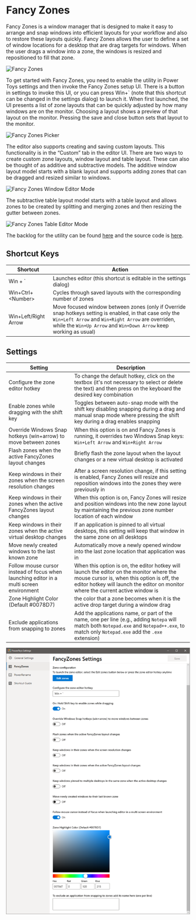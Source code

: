 # Fancy Zones
Fancy Zones is a window manager that is designed to make it easy to arrange and snap windows into efficient layouts for your workflow and also to restore these layouts quickly.  Fancy Zones allows the user to define a set of window locations for a desktop that are drag targets for windows.  When the user drags a window into a zone, the windows is resized and repositioned to fill that zone.  

![Fancy Zones](FancyZones.png)

To get started with Fancy Zones, you need to enable the utility in Power Toys settings and then invoke the Fancy Zones setup UI.  There is a button in settings to invoke this UI, or you can press Win+` (note that this shortcut can be changed in the settings dialog) to launch it.  When first launched, the UI presents a list of zone layouts that can be quickly adjusted by how many windows are on the monitor.  Choosing a layout shows a preview of that layout on the monitor.  Pressing the save and close button sets that layout to the monitor.  

![Fancy Zones Picker](Picker.png)

The editor also supports creating and saving custom layouts.  This functionality is in the “Custom” tab in the editor UI.  There are two ways to create custom zone layouts, window layout and table layout.  These can also be thought of as additive and subtractive models.  The additive window layout model starts with a blank layout and supports adding zones that can be dragged and resized similar to windows.  

![Fancy Zones Window Editor Mode](WindowEditor.png)

The subtractive table layout model starts with a table layout and allows zones to be created by splitting and merging zones and then resizing the gutter between zones.  

![Fancy Zones Table Editor Mode](TableEditor.png)

The backlog for the utility can be found [here](https://github.com/Microsoft/PowerToys/tree/master/doc/planning/FancyZonesBacklog.md) and the source code is [here](https://github.com/Microsoft/PowerToys/tree/master/src/modules/fancyzones).

## Shortcut Keys
| Shortcut      | Action |
| ----------- | ----------- |
| Win + `      | Launches editor (this shortcut is editable in the settings dialog)       |
| Win+Ctrl+\<Number>   | Cycles through saved layouts with the corresponding number of zones        |
| Win+Left/Right Arrow | Move focused window between zones (only if Override snap hotkeys setting is enabled, in that case only the `Win+Left Arrow` and `Win+Right Arrow` are overriden, while the `Win+Up Arrow` and `Win+Down Arrow` keep working as usual)  |

## Settings
| Setting | Description |
| --------- | ------------- |
| Configure the zone editor hotkey | To change the default hotkey, click on the textbox (it's not necessary to select or delete the text) and then press on the keyboard the desired key combination |
| Enable zones while dragging with the shift key | Toggles between auto-snap mode with the shift key disabling snapping during a drag and manual snap mode where pressing the shift key during a drag enables snapping |
| Override Windows Snap hotkeys (win+arrow) to move between zones | When this option is on and Fancy Zones is running, it overrides two Windows Snap keys: `Win+Left Arrow` and `Win+Right Arrow` |
| Flash zones when the active FancyZones layout changes | Briefly flash the zone layout when the layout changes or a new virtual desktop is activated |
| Keep windows in their zones when the screen resolution changes | After a screen resolution change, if this setting is enabled, Fancy Zones will resize and reposition windows into the zones they were previously in |
| Keep windows in their zones when the active FancyZones layout changes | When this option is on, Fancy Zones will resize and position windows into the new zone layout by maintaining the previous zone number location of each window |
| Keep windows in their zones when the active virtual desktop changes | If an application is pinned to all virtual desktops, this setting will keep that window in the same zone on all desktops |
| Move newly created windows to the last known zone | Automatically move a newly opened window into the last zone location that application was in |
| Follow mouse cursor instead of focus when launching editor in a multi screen environment | When this option is on, the editor hotkey will launch the editor on the monitor where the mouse cursor is, when this option is off, the editor hotkey will launch the editor on monitor where the current active window is  |
| Zone Highlight Color (Default #0078D7) | the color that a zone becomes when it is the active drop target during a window drag |
| Exclude applications from snapping to zones | Add the applications name, or part of the name, one per line (e.g., adding `Notepa` will match both `Notepad.exe` and `Notepad++.exe`, to match only `Notepad.exe` add the `.exe` extension) | 

![Fancy Zones Settings UI](FancyZonesSettings.png)

